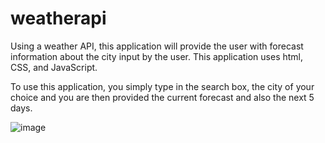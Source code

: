 # weatherapi
Using a weather API, this application will provide the user with forecast information about the city input by the user. This application uses html, CSS, and JavaScript.

To use this application, you simply type in the search box, the city of your choice and you are then provided the current forecast and also the next 5 days. 

![image](https://user-images.githubusercontent.com/95391301/158485598-f9b3cb9c-2987-41cd-a9e9-502be2554ea3.png)

